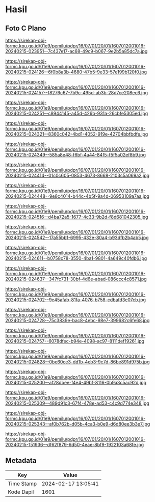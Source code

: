 # Hasil

## Foto C Plano

https://sirekap-obj-formc.kpu.go.id/01e9/pemilu/pdpr/16/07/01/20/01/1607012001016-20240215-023951--7c437e17-ac68-49c9-b067-9e2b5a85dc7a.jpg

https://sirekap-obj-formc.kpu.go.id/01e9/pemilu/pdpr/16/07/01/20/01/1607012001016-20240215-024126--6f0b8a3b-4680-47b5-9e33-57e199b120f0.jpg

https://sirekap-obj-formc.kpu.go.id/01e9/pemilu/pdpr/16/07/01/20/01/1607012001016-20240215-024157--f8276c67-7b9c-495d-ab3b-28d7ce208ec6.jpg

https://sirekap-obj-formc.kpu.go.id/01e9/pemilu/pdpr/16/07/01/20/01/1607012001016-20240215-024251--c8944145-a45d-426b-931a-26cbfe5305ed.jpg

https://sirekap-obj-formc.kpu.go.id/01e9/pemilu/pdpr/16/07/01/20/01/1607012001016-20240215-024321--8360c042-4bd1-4052-919e-42704bbfbdfe.jpg

https://sirekap-obj-formc.kpu.go.id/01e9/pemilu/pdpr/16/07/01/20/01/1607012001016-20240215-024349--585a8e48-f6bf-4a44-84f5-f5f5a02ef8b9.jpg

https://sirekap-obj-formc.kpu.go.id/01e9/pemilu/pdpr/16/07/01/20/01/1607012001016-20240215-024414--01c0c605-0853-4673-8668-2103c5a069a2.jpg

https://sirekap-obj-formc.kpu.go.id/01e9/pemilu/pdpr/16/07/01/20/01/1607012001016-20240215-024448--9e8c4014-b44c-4b5f-9a4d-06953109a7aa.jpg

https://sirekap-obj-formc.kpu.go.id/01e9/pemilu/pdpr/16/07/01/20/01/1607012001016-20240215-024516--d4ba72a5-1677-4c33-9b2d-f8d681042305.jpg

https://sirekap-obj-formc.kpu.go.id/01e9/pemilu/pdpr/16/07/01/20/01/1607012001016-20240215-024542--17a55bb1-6995-432e-80a4-b93dfb2b4ab5.jpg

https://sirekap-obj-formc.kpu.go.id/01e9/pemilu/pdpr/16/07/01/20/01/1607012001016-20240215-024611--b0758c78-3550-4ba1-9801-4a649c40fdb6.jpg

https://sirekap-obj-formc.kpu.go.id/01e9/pemilu/pdpr/16/07/01/20/01/1607012001016-20240215-024637--347fc731-30bf-4d6e-abad-086ccc4c8571.jpg

https://sirekap-obj-formc.kpu.go.id/01e9/pemilu/pdpr/16/07/01/20/01/1607012001016-20240215-024702--9e45afab-81fa-4076-b758-cdbafd3e07cb.jpg

https://sirekap-obj-formc.kpu.go.id/01e9/pemilu/pdpr/16/07/01/20/01/1607012001016-20240215-024728--75c3839e-bac8-4ebc-98e7-399682c6fe68.jpg

https://sirekap-obj-formc.kpu.go.id/01e9/pemilu/pdpr/16/07/01/20/01/1607012001016-20240215-024757--6078dfec-b94e-4098-ac97-8111def19261.jpg

https://sirekap-obj-formc.kpu.go.id/01e9/pemilu/pdpr/16/07/01/20/01/1607012001016-20240215-024828--0be60ce3-dd1b-4eb3-9c7d-86be891d975b.jpg

https://sirekap-obj-formc.kpu.go.id/01e9/pemilu/pdpr/16/07/01/20/01/1607012001016-20240215-025200--af28dbee-f4e4-49bf-8116-0b9a3c5ac92d.jpg

https://sirekap-obj-formc.kpu.go.id/01e9/pemilu/pdpr/16/07/01/20/01/1607012001016-20240215-025309--489d91c3-67f4-478e-ad53-c4c9d774e348.jpg

https://sirekap-obj-formc.kpu.go.id/01e9/pemilu/pdpr/16/07/01/20/01/1607012001016-20240215-025343--af0b762b-d05b-4ca3-b0e9-d6d80ee3b3e7.jpg

https://sirekap-obj-formc.kpu.go.id/01e9/pemilu/pdpr/16/07/01/20/01/1607012001016-20240215-151936--df62f879-6d50-4eae-8bf9-1922103a68fe.jpg


## Metadata

| Key        | Value               |
| ---------- | ------------------- |
| Time Stamp | 2024-02-17 13:05:41 |
| Kode Dapil | 1601                |



